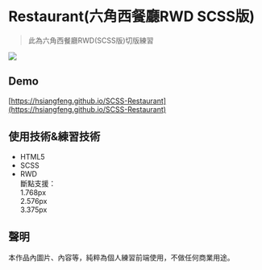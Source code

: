 # Restaurant(六角西餐廳RWD SCSS版)  
> 此為六角西餐廳RWD(SCSS版)切版練習

![](https://i.imgur.com/nNZYjk9.png)

## Demo
[https://hsiangfeng.github.io/SCSS-Restaurant](https://hsiangfeng.github.io/SCSS-Restaurant)  
  
## 使用技術&練習技術
- HTML5
- SCSS
- RWD  
	斷點支援：  
	1.768px  
	2.576px  
	3.375px  
## 聲明
本作品內圖片、內容等，純粹為個人練習前端使用，不做任何商業用途。 
